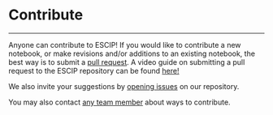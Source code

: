 # Contribute

---
Anyone can contribute to ESCIP!  If you would like to contribute a new notebook, or make revisions and/or additions to an existing notebook, the best way is to submit a [pull request](https://docs.github.com/en/pull-requests/collaborating-with-pull-requests/proposing-changes-to-your-work-with-pull-requests/about-pull-requests).
A video guide on submitting a pull request to the ESCIP repository can be found [here!](https://youtu.be/g1bhriqLtsU)

We also invite your suggestions by [opening issues](https://github.com/ESCIP/escip.github.io/issues) on our repository.

You may also contact [any team member](https://escip.io/team.html) about ways to contribute.  
